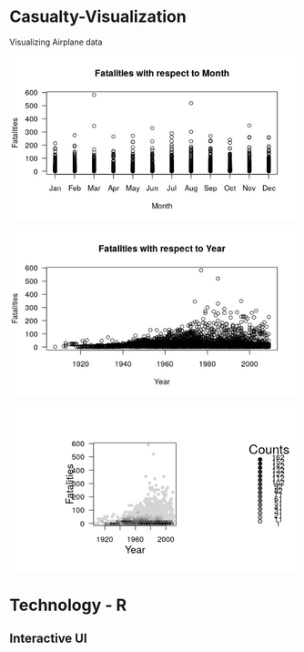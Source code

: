 # Casualty-Visualization
Visualizing Airplane data

![Fatalities per month](https://github.com/ChaiBapchya/Casualty-Visualization/blob/master/fatvsmonth.png "Fatalities vs Month")

![Fatalities per year](https://github.com/ChaiBapchya/Casualty-Visualization/blob/master/fatwrtyear.png)

![HexBin Plot - Fatalities per year](https://github.com/ChaiBapchya/Casualty-Visualization/blob/master/hexbinplotfatvsyr.png)

# Technology - R

## Interactive UI
